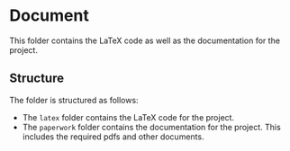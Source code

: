# Document

This folder contains the LaTeX code as well as the documentation for the project.

## Structure

The folder is structured as follows:

- The `latex` folder contains the LaTeX code for the project.
- The `paperwork` folder contains the documentation for the project. This includes the required pdfs and other documents.